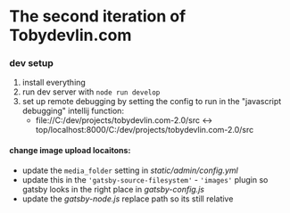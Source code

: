 # The second iteration of Tobydevlin.com

### dev setup

1. install everything
2. run dev server with `node run develop`
3. set up remote debugging by setting the config to run in the "javascript debugging" intellij function:
    - file://C:/dev/projects/tobydevlin.com-2.0/src <-> top/localhost:8000/C:/dev/projects/tobydevlin.com-2.0/src

#### change image upload locaitons:

-   update the `media_folder` setting in _static/admin/config.yml_
-   update this in the `'gatsby-source-filesystem'` - `'images'` plugin so gatsby looks in the right place in _gatsby-config.js_
-   update the _gatsby-node.js_ replace path so its still relative
